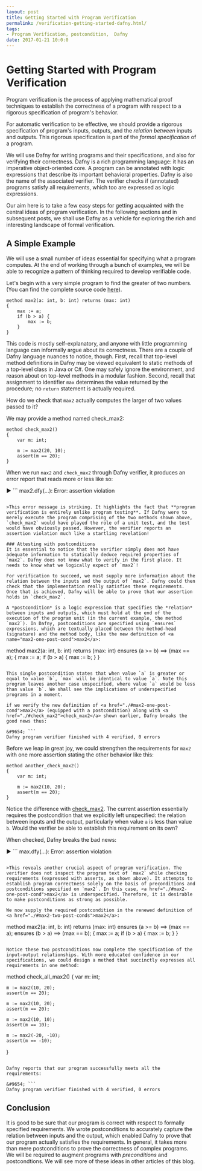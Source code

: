 ```yaml
---
layout: post
title: Getting Started with Program Verification
permalink: /verification-getting-started-dafny.html/
tags:
- Program Verification, postcondition,  Dafny  
date: 2017-01-21 10:0:0
---
```


# Getting Started with Program Verification
Program verification is the process of applying mathematical proof techniques to establish the correctness of a program with respect to a rigorous specification of program's behavior.

For automatic verification to be effective, we should provide a rigorous specification of program's inputs, outputs, and the *relation between* inputs and outputs. This rigorous specification is part of the *formal specification* of a program. 

We will use Dafny for writing programs and their specifications, and also for verifying their correctness. Dafny is a rich programming language: it has an imperative object-oriented core. A program can be annotated with logic expressions that describe its important behavioral properties. Dafny is also the name of the associated verifier. The verifier checks if (annotated) programs satisfy all requirements, which too are expressed as logic expressions. 

Our aim here is to take a few easy steps for getting acquainted with the central ideas of program verification. In the following sections and in subsequent posts, we shall use Dafny as a vehicle for exploring the rich and interesting landscape of formal verification.


## A Simple Example 
We will use a small number of ideas essential for specifying what a program computes. At the end of working through a bunch of examples, we will be able to recognize a pattern of thinking required to develop verifiable code.

Let's begin with a very simple program to find the greater of two numbers. 
(You can find the complete source code [here][1]).

```
method max2(a: int, b: int) returns (max: int)
{
    max := a;
    if (b > a) {
        max := b;
    }
}	
```
This code is mostly self-explanatory, and anyone with little programming language can informally argue about its correctness. There are a couple of Dafny language nuances to notice, though. First, recall that top-level method definitions in Dafny may be viewed equivalent to static methods of a top-level class in Java or C#. One may safely ignore the environment, and reason about on top-level methods in a modular fashion. Second, recall that assignment to identifier `max` determines the value returned by the procedure; no `return` statement is actually required. 

How do we check that `max2` actually computes the larger of two values passed to it?	

We may provide a method named <a name="check_max2">check_max2</a>:

````
method check_max2()
{
    var m: int;

    m := max2(20, 10);
    assert(m == 20);
}
````

When we run `max2` and `check_max2` through Dafny verifier, it produces an error report that reads more or less like so:

&#9654; ```
max2.dfy(...): Error: assertion violation
```

>This error message is striking. It highlights the fact that **program verification is entirely unlike program testing**. If Dafny were to merely execute the program comprising of the two methods shown above, `check_max2` would have played the role of a unit test, and the test would have obviously passed. However, the verifier reports an assertion violation much like a startling revelation!

### Attesting with postconditions
It is essential to notice that the verifier simply does not have adequate information to statically deduce required properties of `max2`. Dafny does not know what to verify in the first place. It needs to know what we logically expect of `max2`!

For verification to succeed, we must supply more information about the relation between the inputs and the output of `max2`. Dafny could then check that the implementation really satisfies these requirements. Once that is achieved, Dafny will be able to prove that our assertion holds in `check_max2`. 

A *postcondition* is a logic expression that specifies the *relation* between inputs and outputs, which must hold at the end of the execution of the program unit (in the current example, the method `max2`). In Dafny, postconditions are specified using `ensures` expressions, which are textually placed between the method-head (signature) and the method body, like the new definition of <a name="max2-one-post-cond">max2</a>:

```
method max2(a: int, b: int) returns (max: int)
    ensures (a >= b) ==> (max == a);
{
    max := a;
    if (b > a) {
        max := b;
    }
}
```

This single postcondition states that when value `a` is greater or equal to value `b`, `max` will be identical to value `a`. Note this program leaves another case unspecified, where value `a` would be less than value `b`. We shall see the implications of underspecified programs in a moment.

if we verify the new definition of <a href="./#max2-one-post-cond">max2</a> (equipped with a postcondition) along with <a href="./#check_max2">check_max2</a> shown earlier, Dafny breaks the good news thus:

&#9654; ```
Dafny program verifier finished with 4 verified, 0 errors
```

Before we leap in great joy, we could strengthen the requirements for `max2` with one more assertion stating the other behavior like this:

```
method another_check_max2()
{
    var m: int;

    m := max2(10, 20);
    assert(m == 20);
}
```

Notice the difference with <a href="./#check_max2">check_max2</a>. The current assertion essentially requires the postcondition that we explicitly left unspecified: the relation between inputs and the output, particularly when value `a` is less than value `b`. Would the verifier be able to establish this requirement on its own?

When checked, Dafny breaks the bad news:

&#9654; ```
max.dfy(...): Error: assertion violation  
```

>This reveals another crucial aspect of program verification. The verifier does not inspect the program text of `max2` while checking requirements (expressed with asserts, as shown above). It attempts to establish program correctness solely on the basis of preconditions and postconditions specified on `max2`. In this case, <a href="./#max2-one-post-cond">max2</a> is underspecified. Therefore, it is desirable to make postconditions as strong as possible. 

We now supply the required postcondition in the renewed definition of <a href="./#max2-two-post-conds">max2</a>: 

```
method max2(a: int, b: int) returns (max: int)
    ensures (a >= b) ==> (max == a);
    ensures (b > a)  ==> (max == b);
{
    max := a;
    if (b > a) {
        max := b;
    }
}
```

Notice these two postconditions now complete the specification of the input-output relationships. With more educated confidence in our specifications, we could design a method that succinctly expresses all requirements in one method:

```
method check_all_max2()
{
    var m: int;
    
    m := max2(10, 20);
    assert(m == 20);

    m := max2(10, 20);
    assert(m == 20);

    m := max2(10, 10);
    assert(m == 10); 

    m := max2(-20, -10);
    assert(m == -10);
}
```

Dafny reports that our program successfully meets all the requirements:

&#9654; ```
Dafny program verifier finished with 4 verified, 0 errors
```

## Conclusion
It is good to be sure that our program is correct with respect to formally specified requirements. We wrote postconditions to accurately capture the relation between inputs and the output, which enabled Dafny to prove that our program actually satisfies the requirements. In general, it takes more than mere postconditions to prove the correctness of complex programs. We will be required to augment programs with *preconditions* and postcondtions. We will see more of these ideas in other articles of this blog.


[1]: https://github.com/dischargedpremise/program-verification/blob/master/dafny/intro/max2.dfy

